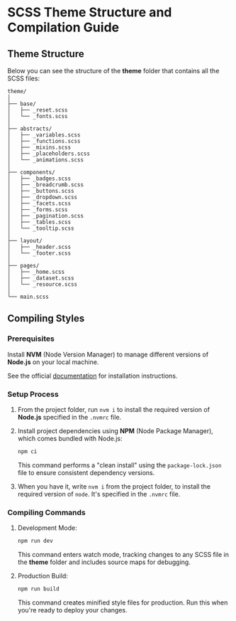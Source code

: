 # SCSS Theme Structure and Compilation Guide

## Theme Structure
Below you can see the structure of the **theme** folder that contains all the SCSS files:

```
theme/
│
├── base/
│   ├── _reset.scss
│   └── _fonts.scss
│
├── abstracts/
│   ├── _variables.scss
│   ├── _functions.scss
│   ├── _mixins.scss
│   ├── _placeholders.scss
│   └── _animations.scss
│
├── components/
│   ├── _badges.scss
│   ├── _breadcrumb.scss
│   ├── _buttons.scss
│   ├── _dropdown.scss
│   ├── _facets.scss
│   ├── _forms.scss
│   ├── _pagination.scss
│   ├── _tables.scss
│   └── _tooltip.scss
│
├── layout/
│   ├── _header.scss
│   └── _footer.scss
│
├── pages/
│   ├── _home.scss
│   ├── _dataset.scss
│   └── _resource.scss
│
└── main.scss
```

## Compiling Styles

### Prerequisites

Install **NVM** (Node Version Manager) to manage different versions of **Node.js** on your local machine.

See the official [documentation](https://github.com/nvm-sh/nvm?tab=readme-ov-file#installing-and-updating) for installation instructions.

### Setup Process

1. From the project folder, run `nvm i` to install the required version of **Node.js** specified in the `.nvmrc` file.
2. Install project dependencies using **NPM** (Node Package Manager), which comes bundled with Node.js:
    ```sh
    npm ci
    ```
    This command performs a "clean install" using the `package-lock.json` file to ensure consistent dependency versions.

2. When you have it, write `nvm i` from the project folder, to install the required version of `node`. It's specified in the
`.nvmrc` file. 

### Compiling Commands

1. Development Mode:
    ```sh
    npm run dev
    ```
    This command enters watch mode, tracking changes to any SCSS file in the **theme** folder and includes source maps for debugging.

2. Production Build:
    ```sh
    npm run build
    ```
    This command creates minified style files for production. Run this when you're ready to deploy your changes.

